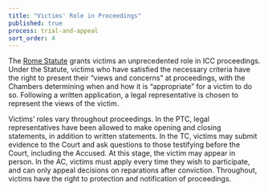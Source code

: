 ```yaml
---
title: "Victims' Role in Proceedings"
published: true
process: trial-and-appeal
sort_order: 4
---
```



The [Rome Statute](https://www.icc-cpi.int/nr/rdonlyres/ea9aeff7-5752-4f84-be94-0a655eb30e16/0/rome_statute_english.pdf) grants victims an unprecedented role in ICC proceedings. Under the Statute, victims who have satisfied the necessary criteria have the right to present their “views and concerns” at proceedings, with the Chambers determining when and how it is “appropriate” for a victim to do so. Following a written application, a legal representative is chosen to represent the views of the victim.

Victims’ roles vary throughout proceedings. In the PTC, legal representatives have been allowed to make opening and closing statements, in addition to written statements. In the TC, victims may submit evidence to the Court and ask questions to those testifying before the Court, including the Accused. At this stage, the victim may appear in person. In the AC, victims must apply every time they wish to participate, and can only appeal decisions on reparations after conviction. Throughout, victims have the right to protection and notification of proceedings.